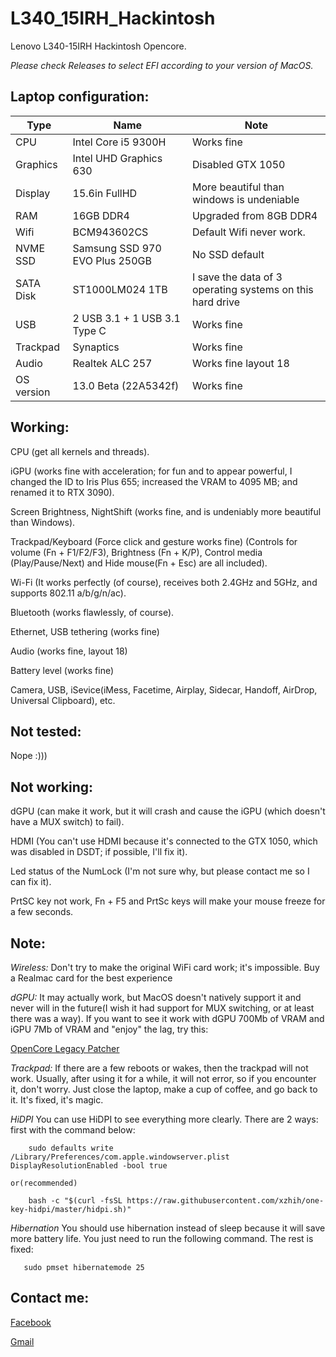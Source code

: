 # L340_15IRH_Hackintosh
Lenovo L340-15IRH Hackintosh Opencore.

*Please check Releases to select EFI according to your version of MacOS.*


## Laptop configuration:
  | Type | Name | Note |
  | --- | --- | --- |
  | CPU | Intel Core i5 9300H | Works fine |
  | Graphics | Intel UHD Graphics 630 | Disabled GTX 1050 |
  | Display | 15.6in FullHD | More beautiful than windows is undeniable |
  | RAM | 16GB DDR4 | Upgraded from 8GB DDR4 |
  | Wifi| BCM943602CS | Default Wifi never work. |
  | NVME SSD| Samsung SSD 970 EVO Plus 250GB | No SSD default|
  | SATA Disk | ST1000LM024 1TB | I save the data of 3 operating systems on this hard drive |
  | USB | 2 USB 3.1 + 1 USB 3.1 Type C | Works fine |
  | Trackpad | Synaptics | Works fine |
  | Audio | Realtek ALC 257 | Works fine layout 18 |
  | OS version| 13.0 Beta (22A5342f) | Works fine |
  


## Working:

  CPU (get all kernels and threads).
  
  iGPU (works fine with acceleration; for fun and to appear powerful, I changed the ID to Iris Plus 655; increased the VRAM to 4095 MB; and renamed it to RTX 3090).
  
  Screen Brightness, NightShift (works fine, and is undeniably more beautiful than Windows).
  
  Trackpad/Keyboard (Force click and gesture works fine)
  (Controls for volume (Fn + F1/F2/F3), Brightness (Fn + K/P), Control media (Play/Pause/Next) and Hide mouse(Fn + Esc) are all included).
  
  Wi-Fi (It works perfectly (of course), receives both 2.4GHz and 5GHz, and supports 802.11 a/b/g/n/ac).
  
  Bluetooth (works flawlessly, of course).
  
  Ethernet, USB tethering (works fine)
  
  Audio (works fine, layout 18)
  
  Battery level (works fine)
  
  Camera, USB, iSevice(iMess, Facetime, Airplay, Sidecar, Handoff, AirDrop, Universal Clipboard), etc.
  
## Not tested:

  Nope :)))

## Not working:

  dGPU (can make it work, but it will crash and cause the iGPU (which doesn't have a MUX switch) to fail).
  
  HDMI (You can't use HDMI because it's connected to the GTX 1050, which was disabled in DSDT; if possible, I'll fix it).
  
  Led status of the NumLock (I'm not sure why, but please contact me so I can fix it).
  
  PrtSC key not work, Fn + F5 and PrtSc keys will make your mouse freeze for a few seconds.
  
## Note:
  
  *Wireless:*
  Don't try to make the original WiFi card work; it's impossible. Buy a Realmac card for the best experience
  
  *dGPU:*
  It may actually work, but MacOS doesn't natively support it and never will in the future(I wish it had support for MUX switching, or at least there was a way). If you want to see it work with dGPU 700Mb of VRAM and iGPU 7Mb of VRAM and "enjoy" the lag, try this:
  
  [OpenCore Legacy Patcher](https://github.com/dortania/OpenCore-Legacy-Patcher)
     
  *Trackpad:*
  If there are a few reboots or wakes, then the trackpad will not work. Usually, after using it for a while, it will not error, so if you encounter it, don't worry. Just close the laptop, make a cup of coffee, and go back to it. It's fixed, it's magic.
  
  *HiDPI*
    You can use HiDPI to see everything more clearly. There are 2 ways: first with the command below:
  ```
      sudo defaults write /Library/Preferences/com.apple.windowserver.plist DisplayResolutionEnabled -bool true
  ```
    or(recommended)
  ```
      bash -c "$(curl -fsSL https://raw.githubusercontent.com/xzhih/one-key-hidpi/master/hidpi.sh)"
  ```
  
  *Hibernation*
  You should use hibernation instead of sleep because it will save more battery life. You just need to run the following command. The rest is fixed:
   ```
      sudo pmset hibernatemode 25
  ```
  
## Contact me:

  [Facebook](https://www.facebook.com/phuchau.developer@gmail.com)
  
  [Gmail](phuchau.developer@gmail.com)
